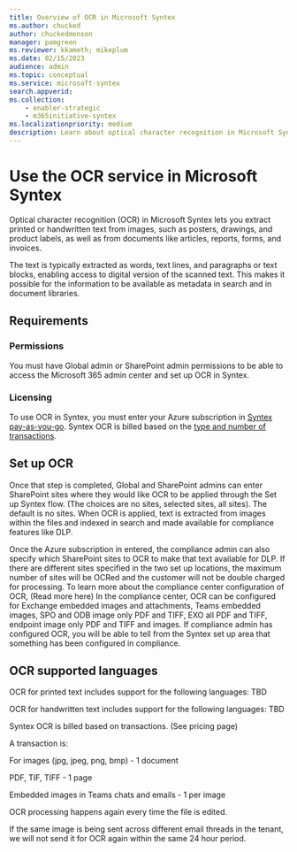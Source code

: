 ```yaml
---
title: Overview of OCR in Microsoft Syntex
ms.author: chucked
author: chuckedmonson
manager: pamgreen
ms.reviewer: kkameth; mikeplum
ms.date: 02/15/2023
audience: admin
ms.topic: conceptual
ms.service: microsoft-syntex
search.appverid: 
ms.collection: 
    - enabler-strategic
    - m365initiative-syntex
ms.localizationpriority: medium
description: Learn about optical character recognition in Microsoft Syntex.
---
```


# Use the OCR service in Microsoft Syntex

Optical character recognition (OCR) in Microsoft Syntex lets you extract printed or handwritten text from images, such as posters, drawings, and product labels, as well as from documents like articles, reports, forms, and invoices.

The text is typically extracted as words, text lines, and paragraphs or text blocks, enabling access to digital version of the scanned text. This makes it possible for the information to be available as metadata in search and in document libraries.

## Requirements

### Permissions

You must have Global admin or SharePoint admin permissions to be able to access the Microsoft 365 admin center and set up OCR in Syntex.

### Licensing

To use OCR in Syntex, you must enter your Azure subscription in [Syntex pay-as-you-go](syntex-azure-billing.md). Syntex OCR is billed based on the [type and number of transactions](syntex-pay-as-you-go-services.md). 

## Set up OCR

Once that step is completed, Global and SharePoint admins can enter SharePoint sites where they would like OCR to be applied through the Set up Syntex flow. (The choices are no sites, selected sites, all sites).  The default is no sites. When OCR is applied, text is extracted from images within the files and indexed in search and made available for compliance features like DLP. 

Once the Azure subscription in entered, the compliance admin can also specify which SharePoint sites to OCR to make that text available for DLP. If there are different sites specified in the two set up locations, the maximum number of sites will be OCRed and the customer will not be double charged for processing. To learn more about the compliance center configuration of OCR,  (Read more here) In the compliance center, OCR can be configured for Exchange embedded images and attachments, Teams embedded images, SPO and ODB image only PDF and TIFF, EXO all PDF and TIFF, endpoint image only PDF and TIFF and images.  If compliance admin has configured OCR, you will be able to tell from the Syntex set up area that something has been configured in compliance. 
 
## OCR supported languages

OCR for printed text includes support for the following languages: TBD

OCR for handwritten text includes support for the following languages: TBD


Syntex OCR is billed based on transactions.  (See pricing page) 

A transaction is:  

For images (jpg, jpeg, png, bmp) - 1 document 

PDF, TIF, TIFF - 1 page 

Embedded images in Teams chats and emails - 1 per image 

OCR processing happens again every time the file is edited. 

If the same image is being sent across different email threads in the tenant, we will not send it for OCR again within the same 24 hour period. 

 

 